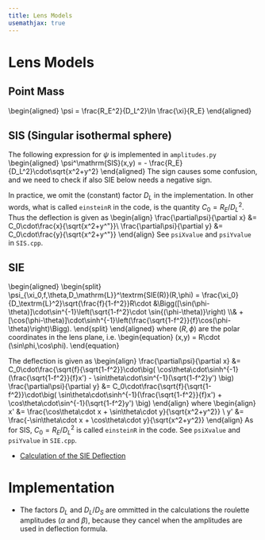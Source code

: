 ```yaml
---
title: Lens Models
usemathjax: true
---
```


# Lens Models

## Point Mass

\begin{aligned}
\psi = \frac{R_E^2}{D_L^2}\ln \frac{\xi}{R_E}
\end{aligned}

## SIS (Singular isothermal sphere)

The following expression for $\psi$ is implemented in `amplitudes.py`
\begin{aligned}
  \psi^\mathrm{SIS}(x,y) = - \frac{R_E}{D_L^2}\cdot\sqrt{x^2+y^2}
\end{aligned}
The sign causes some confusion, and we need to check if also SIE below needs a
negative sign.

In practice, we omit the (constant) factor $D_L$ in the implementation.
In other words, what is called `einsteinR` in the code, is the quantity
$C_0=R_E/D_L^2$.  Thus the deflection is given as
\begin{align}
  \frac{\partial\psi}{\partial x} &= C_0\cdot\frac{x}{\sqrt{x^2+y^"}}\\
  \frac{\partial\psi}{\partial y} &= C_0\cdot\frac{y}{\sqrt{x^2+y^"}}
\end{align}
See `psiXvalue` and `psiYvalue` in `SIS.cpp`.

## SIE

\begin{aligned}
\begin{split}
  \psi_{\xi_0,f,\theta,D_\mathrm{L}}^\textrm{SIE(R)}(R,\phi) =
  \frac{\xi_0}{D_\textrm{L}^2}\sqrt{\frac{f}{1-f^2}}R\cdot
  &\Bigg([\sin(\phi-\theta)]\cdot\sin^{-1}\left(\sqrt{1-f^2}\cdot \sin{(\phi-\theta)}\right)
  \\\\&
  +[\cos(\phi-\theta)]\cdot\sinh^{-1}\left(\frac{\sqrt{1-f^2}}{f}\cos(\phi-\theta)\right)\Bigg).
\end{split}
\end{aligned}
where $(R,\phi)$ are the polar coordinates in the lens plane, i.e.
\begin{equation}
    (x,y) = R\cdot (\sin\phi,\cos\phi).
\end{equation}

The deflection is given as
\begin{align}
  \frac{\partial\psi}{\partial x} &=
     C_0\cdot\frac{\sqrt{f}{\sqrt{1-f^2}}\cdot\big(
        \cos\theta\cdot\sinh^{-1}(\frac{\sqrt{1-f^2}}{f}x')
        - \sin\theta\cdot\sin^{-1}(\sqrt{1-f^2}y')
        \big)
  \frac{\partial\psi}{\partial y} &=
     C_0\cdot\frac{\sqrt{f}{\sqrt{1-f^2}}\cdot\big(
        \sin\theta\cdot\sinh^{-1}(\frac{\sqrt{1-f^2}}{f}x')
        + \cos\theta\cdot\sin^{-1}(\sqrt{1-f^2}y')
        \big)
\end{align}
where
\begin{align}
  x' &= \frac{\cos\theta\cdot x + \sin\theta\cdot y}{\sqrt{x^2+y^2}} \\
  y' &= \frac{-\sin\theta\cdot x + \cos\theta\cdot y}{\sqrt{x^2+y^2}}
\end{align}
As for SIS, $C_0=R_E/D_L^2$ is called `einsteinR` in the code.
See `psiXvalue` and `psiYvalue` in `SIE.cpp`.

+ [Calculation of the SIE Deflection](/math/SIE)

# Implementation 


+ The factors $D_L$ and $D_L/D_S$ are ommitted in the calculations 
  the roulette amplitudes ($\alpha$ and $\beta$), because they cancel when the
  amplitudes are used in deflection formula.
